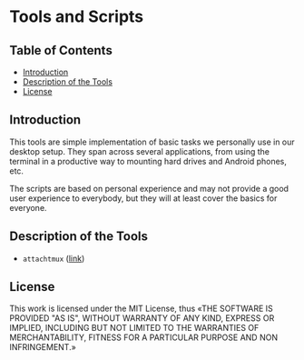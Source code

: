 # Tools and Scripts

## Table of Contents

* [Introduction](./#introduction)
* [Description of the Tools](./#description-of-the-tools)
* [License](./#license)

## Introduction

This tools are simple implementation of basic tasks we personally use in our desktop setup. They span across several applications, from using the terminal in a productive way to mounting hard drives and Android phones, etc.

The scripts are based on personal experience and may not provide a good user experience to everybody, but they will at least cover the basics for everyone.

## Description of the Tools

* `attachtmux` \([link](docs/attachtmux.md)\)

## License

This work is licensed under the MIT License, thus «THE SOFTWARE IS PROVIDED "AS IS", WITHOUT WARRANTY OF ANY KIND, EXPRESS OR IMPLIED, INCLUDING BUT NOT LIMITED TO THE WARRANTIES OF MERCHANTABILITY, FITNESS FOR A PARTICULAR PURPOSE AND NON INFRINGEMENT.»

